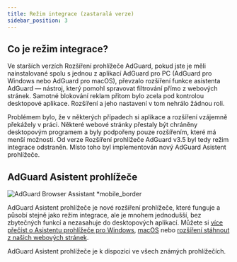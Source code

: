 ```yaml
---
title: Režim integrace (zastaralá verze)
sidebar_position: 3
---
```


## Co je režim integrace?

Ve starších verzích Rozšíření prohlížeče AdGuard, pokud jste je měli nainstalované spolu s jednou z aplikací AdGuard pro PC (AdGuard pro Windows nebo AdGuard pro macOS), převzalo rozšíření funkce asistenta AdGuard — nástroj, který pomohl spravovat filtrování přímo z webových stránek. Samotné blokování reklam přitom bylo zcela pod kontrolou desktopové aplikace. Rozšíření a jeho nastavení v tom nehrálo žádnou roli.

Problémem bylo, že v některých případech si aplikace a rozšíření vzájemně překážely v práci. Některé webové stránky přestaly být chráněny desktopovým programem a byly podpořeny pouze rozšířením, které má menší možnosti. Od verze Rozšíření prohlížeče AdGuard v3.5 byl tedy režim integrace odstraněn. Místo toho byl implementován nový AdGuard Asistent prohlížeče.

## AdGuard Asistent prohlížeče

![AdGuard Browser Assistant *mobile_border](https://cdn.adtidy.org/content/kb/ad_blocker/browser_extension/ad_blocker_browser_extension_assistant.png)

AdGuard Asistent prohlížeče je nové rozšíření prohlížeče, které funguje a působí stejně jako režim integrace, ale je mnohem jednodušší, bez zbytečných funkcí a nezasahuje do desktopových aplikací. Můžete si [ více přečíst o Asistentu prohlížeče pro Windows](/adguard-for-windows/browser-assistant), [macOS](/adguard-for-mac/browser-assistant) nebo [rozšíření stáhnout z našich webových stránek](https://adguard.com/adguard-assistant/overview.html).

AdGuard Asistent prohlížeče je k dispozici ve všech známých prohlížečích.
